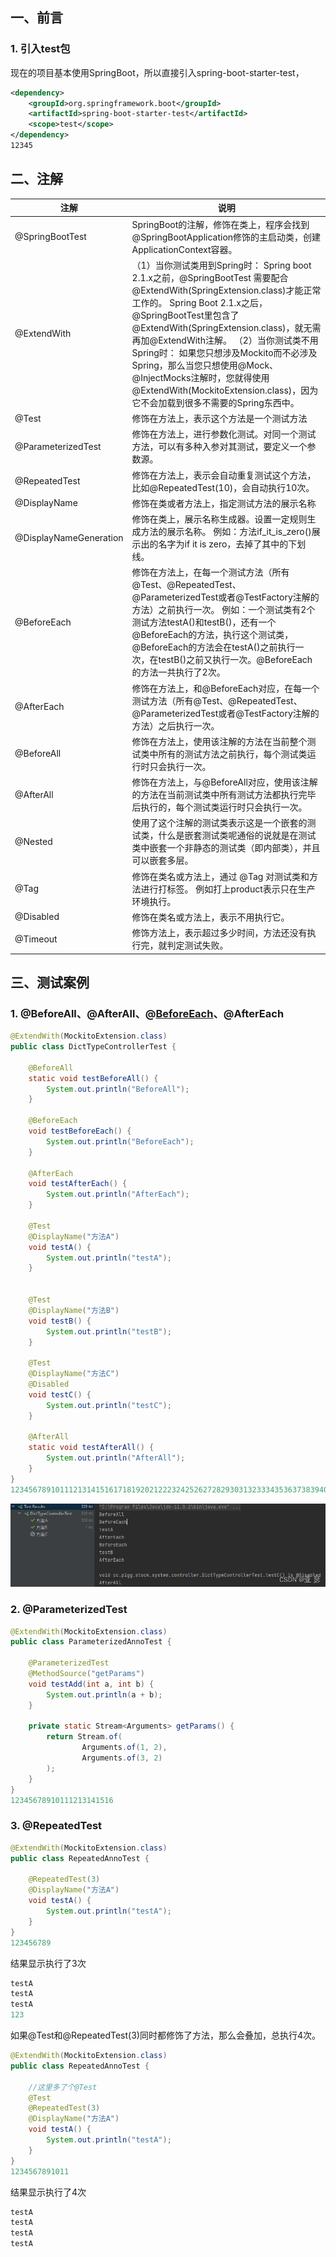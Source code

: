 ## 一、前言

### 1. 引入test包

现在的项目基本使用SpringBoot，所以直接引入spring-boot-starter-test，

```xml
<dependency>
	<groupId>org.springframework.boot</groupId>
	<artifactId>spring-boot-starter-test</artifactId>
	<scope>test</scope>
</dependency>
12345
```

## 二、注解

| 注解                   | 说明                                                         |
| ---------------------- | ------------------------------------------------------------ |
| @SpringBootTest        | SpringBoot的注解，修饰在类上，程序会找到@SpringBootApplication修饰的主启动类，创建ApplicationContext容器。 |
| @ExtendWith            | （1）当你测试类用到Spring时： Spring boot 2.1.x之前，@SpringBootTest 需要配合@ExtendWith(SpringExtension.class)才能正常工作的。 Spring Boot 2.1.x之后，@SpringBootTest里包含了@ExtendWith(SpringExtension.class)，就无需再加@ExtendWith注解。 （2）当你测试类不用Spring时： 如果您只想涉及Mockito而不必涉及Spring，那么当您只想使用@Mock、@InjectMocks注解时，您就得使用@ExtendWith(MockitoExtension.class)，因为它不会加载到很多不需要的Spring东西中。 |
| @Test                  | 修饰在方法上，表示这个方法是一个测试方法                     |
| @ParameterizedTest     | 修饰在方法上，进行参数化测试。对同一个测试方法，可以有多种入参对其测试，要定义一个参数源。 |
| @RepeatedTest          | 修饰在方法上，表示会自动重复测试这个方法，比如@RepeatedTest(10)，会自动执行10次。 |
| @DisplayName           | 修饰在类或者方法上，指定测试方法的展示名称                   |
| @DisplayNameGeneration | 修饰在类上，展示名称生成器。设置一定规则生成方法的展示名称。 例如：方法if_it_is_zero()展示出的名字为if it is zero，去掉了其中的下划线。 |
| @BeforeEach            | 修饰在方法上，在每一个测试方法（所有@Test、@RepeatedTest、@ParameterizedTest或者@TestFactory注解的方法）之前执行一次。 例如：一个测试类有2个测试方法testA()和testB()，还有一个@BeforeEach的方法，执行这个测试类，@BeforeEach的方法会在testA()之前执行一次，在testB()之前又执行一次。@BeforeEach的方法一共执行了2次。 |
| @AfterEach             | 修饰在方法上，和@BeforeEach对应，在每一个测试方法（所有@Test、@RepeatedTest、@ParameterizedTest或者@TestFactory注解的方法）之后执行一次。 |
| @BeforeAll             | 修饰在方法上，使用该注解的方法在当前整个测试类中所有的测试方法之前执行，每个测试类运行时只会执行一次。 |
| @AfterAll              | 修饰在方法上，与@BeforeAll对应，使用该注解的方法在当前测试类中所有测试方法都执行完毕后执行的，每个测试类运行时只会执行一次。 |
| @Nested                | 使用了这个注解的测试类表示这是一个嵌套的测试类，什么是嵌套测试类呢通俗的说就是在测试类中嵌套一个非静态的测试类（即内部类），并且可以嵌套多层。 |
| @Tag                   | 修饰在类名或方法上，通过 @Tag 对测试类和方法进行打标签。 例如打上product表示只在生产环境执行。 |
| @Disabled              | 修饰在类名或方法上，表示不用执行它。                         |
| @Timeout               | 修饰方法上，表示超过多少时间，方法还没有执行完，就判定测试失败。 |

## 三、测试案例

### 1. @BeforeAll、@AfterAll、@[BeforeEach](https://so.csdn.net/so/search?q=BeforeEach&spm=1001.2101.3001.7020)、@AfterEach

```java
@ExtendWith(MockitoExtension.class)
public class DictTypeControllerTest {

    @BeforeAll
    static void testBeforeAll() {
        System.out.println("BeforeAll");
    }

    @BeforeEach
    void testBeforeEach() {
        System.out.println("BeforeEach");
    }

    @AfterEach
    void testAfterEach() {
        System.out.println("AfterEach");
    }

    @Test
    @DisplayName("方法A")
    void testA() {
        System.out.println("testA");
    }


    @Test
    @DisplayName("方法B")
    void testB() {
        System.out.println("testB");
    }

    @Test
    @DisplayName("方法C")
    @Disabled
    void testC() {
        System.out.println("testC");
    }

    @AfterAll
    static void testAfterAll() {
        System.out.println("AfterAll");
    }
}
12345678910111213141516171819202122232425262728293031323334353637383940414243
```

![在这里插入图片描述](./assets/image.png)

### 2. @ParameterizedTest

```java
@ExtendWith(MockitoExtension.class)
public class ParameterizedAnnoTest {

    @ParameterizedTest
    @MethodSource("getParams")
    void testAdd(int a, int b) {
        System.out.println(a + b);
    }

    private static Stream<Arguments> getParams() {
        return Stream.of(
                Arguments.of(1, 2),
                Arguments.of(3, 2)
        );
    }
}
12345678910111213141516
```

### 3. @RepeatedTest

```java
@ExtendWith(MockitoExtension.class)
public class RepeatedAnnoTest {
    
    @RepeatedTest(3)
    @DisplayName("方法A")
    void testA() {
        System.out.println("testA");
    }
}
123456789
```

结果显示执行了3次

```java
testA
testA
testA
123
```

如果@Test和@RepeatedTest(3)同时都修饰了方法，那么会叠加，总执行4次。

```java
@ExtendWith(MockitoExtension.class)
public class RepeatedAnnoTest {
	
	//这里多了个@Test
    @Test
    @RepeatedTest(3)
    @DisplayName("方法A")
    void testA() {
        System.out.println("testA");
    }
}
1234567891011
```

结果显示执行了4次

```java
testA
testA
testA
testA
```